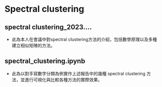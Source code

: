 # Spectral clustering

## spectral clustering_2023....
- 此為本人在會議中對spectral clustering方法的介紹，包括數學原理以及多種建立相似矩陣的方法。

## spectral_clustering.ipynb
- 此為以對手寫數字分類為例實作上述報告中的幾種 spectral clustering 方法，並進行可視化與比較各種方法的實際效果。 
